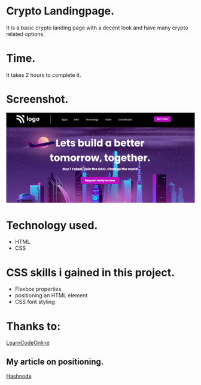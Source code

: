 # Crypto Landingpage.
It is a basic crypto landing page with a decent look and have many crypto related options.

# Time.
It takes 2 hours to complete it.

# Screenshot.
![crypto landingpage](./crypto.PNG)

# Technology used.
* HTML
* CSS

 # CSS skills i gained in this project.
 * Flexbox properties
 * positioning an HTML element
 * CSS font styling

# Thanks to:
[LearnCodeOnline](https://courses.learncodeonline.in/learn)

## My article on positioning.
[Hashnode](https://vikas360.hashnode.dev/positioning-in-css)